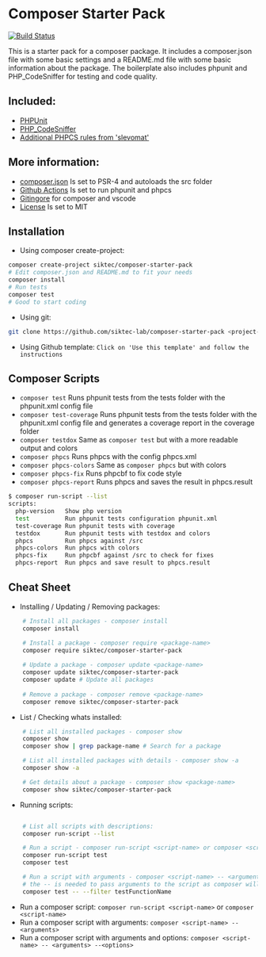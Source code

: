 # Composer Starter Pack

[![Build Status](https://github.com/siktec-lab/composer-starter-pack/actions/workflows/validate_test.yml/badge.svg?branch=main)](https://github.com/siktec-lab/composer-starter-pack/actions/workflows/validate_test.yml)

This is a starter pack for a composer package. It includes a composer.json file with some basic settings and a README.md file with some basic information about the package.
The boilerplate also includes phpunit and PHP_CodeSniffer for testing and code quality.

## Included:
- [PHPUnit](https://github.com/sebastianbergmann/phpunit/)
- [PHP_CodeSniffer](https://github.com/PHPCSStandards/PHP_CodeSniffer)
- [Additional PHPCS rules from 'slevomat'](https://github.com/slevomat/coding-standard)

## More information:
- [composer.json](https://getcomposer.org/doc/04-schema.md) Is set to PSR-4 and autoloads the src folder
- [Github Actions](https://docs.github.com/en/actions) Is set to run phpunit and phpcs
- [Gitingore](https://git-scm.com/docs/gitignore) for composer and vscode
- [License](https://choosealicense.com/licenses/) Is set to MIT

## Installation
- Using composer create-project:
```bash
composer create-project siktec/composer-starter-pack
# Edit composer.json and README.md to fit your needs
composer install
# Run tests
composer test
# Good to start coding
```
- Using git:
```bash
git clone https://github.com/siktec-lab/composer-starter-pack <project-name>
```
- Using Github template: `Click on 'Use this template' and follow the instructions`

## Composer Scripts
- `composer test` Runs phpunit tests from the tests folder with the phpunit.xml config file
- `composer test-coverage` Runs phpunit tests from the tests folder with the phpunit.xml config file and generates a coverage report in the coverage folder
- `composer testdox` Same as `composer test` but with a more readable output and colors
- `composer phpcs` Runs phpcs with the config phpcs.xml
- `composer phpcs-colors` Same as `composer phpcs` but with colors
- `composer phpcs-fix` Runs phpcbf to fix code style
- `composer phpcs-report` Runs phpcs and saves the result in phpcs.result
```bash
$ composer run-script --list
scripts:
  php-version   Show php version
  test          Run phpunit tests configuration phpunit.xml
  test-coverage Run phpunit tests with coverage
  testdox       Run phpunit tests with testdox and colors
  phpcs         Run phpcs against /src
  phpcs-colors  Run phpcs with colors
  phpcs-fix     Run phpcbf against /src to check for fixes
  phpcs-report  Run phpcs and save result to phpcs.result
```

## Cheat Sheet
- Installing / Updating / Removing packages: 
```bash
    # Install all packages - composer install
    composer install

    # Install a package - composer require <package-name>
    composer require siktec/composer-starter-pack
    
    # Update a package - composer update <package-name>
    composer update siktec/composer-starter-pack
    composer update # Update all packages
    
    # Remove a package - composer remove <package-name>
    composer remove siktec/composer-starter-pack
```

- List / Checking whats installed:
```bash
    # List all installed packages - composer show
    composer show
    composer show | grep package-name # Search for a package

    # List all installed packages with details - composer show -a
    composer show -a

    # Get details about a package - composer show <package-name>
    composer show siktec/composer-starter-pack
```

- Running scripts:
```bash

    # List all scripts with descriptions:
    composer run-script --list

    # Run a script - composer run-script <script-name> or composer <script-name>
    composer run-script test
    composer test

    # Run a script with arguments - composer <script-name> -- <arguments>
    # the -- is needed to pass arguments to the script as composer will try to parse the arguments as composer options
    composer test -- --filter testFunctionName
```
- Run a composer script: `composer run-script <script-name>` or `composer <script-name>`
- Run a composer script with arguments: `composer <script-name> -- <arguments>`
- Run a composer script with arguments and options: `composer <script-name> -- <arguments> --<options>`
